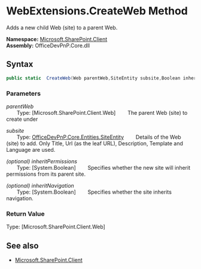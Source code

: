 # WebExtensions.CreateWeb Method  
Adds a new child Web (site) to a parent Web.  

**Namespace:** [Microsoft.SharePoint.Client](Microsoft.SharePoint.Client.md)  
**Assembly:** OfficeDevPnP.Core.dll  
## Syntax
```C#
public static  CreateWeb(Web parentWeb,SiteEntity subsite,Boolean inheritPermissions,Boolean inheritNavigation)
```
### Parameters
*parentWeb*  
&emsp;&emsp;Type: [Microsoft.SharePoint.Client.Web] 
&emsp;&emsp;The parent Web (site) to create under  
  
*subsite*  
&emsp;&emsp;Type: [OfficeDevPnP.Core.Entities.SiteEntity](OfficeDevPnP.Core.Entities.SiteEntity.md) 
&emsp;&emsp;Details of the Web (site) to add. Only Title, Url (as the leaf URL), Description, Template and Language are used.  
  
*(optional) inheritPermissions*  
&emsp;&emsp;Type: [System.Boolean] 
&emsp;&emsp;Specifies whether the new site will inherit permissions from its parent site.  
  
*(optional) inheritNavigation*  
&emsp;&emsp;Type: [System.Boolean] 
&emsp;&emsp;Specifies whether the site inherits navigation.  
  
### Return Value
Type: [Microsoft.SharePoint.Client.Web]  


## See also
- [Microsoft.SharePoint.Client](Microsoft.SharePoint.Client.md)
